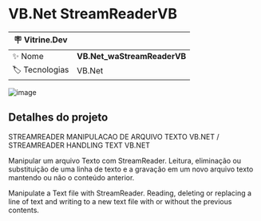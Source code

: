 <h1 align="left">VB.Net StreamReaderVB</h1>

| :placard: Vitrine.Dev |  |
| -------------  | --- |
| :sparkles: Nome        | **VB.Net_waStreamReaderVB**
| :label: Tecnologias | VB.Net

![image](https://user-images.githubusercontent.com/24603753/204391756-ad34bfd0-4b80-478a-b40d-4354aa26d93f.png#vitrinedev)

<h2 align="left">Detalhes do projeto</h2>

STREAMREADER MANIPULACAO DE ARQUIVO TEXTO VB.NET / STREAMREADER HANDLING TEXT VB.NET

Manipular um arquivo Texto com StreamReader. Leitura, eliminação ou substituição de uma linha de texto e a gravação em um novo arquivo texto mantendo ou não o conteúdo anterior.

Manipulate a Text file with StreamReader. Reading, deleting or replacing a line of text and writing to a new text file with or without the previous contents.
